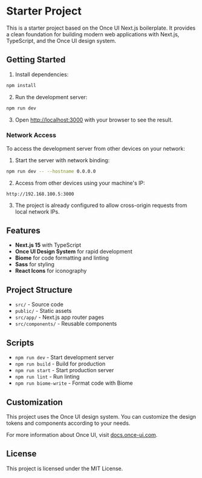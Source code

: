 # Starter Project

This is a starter project based on the Once UI Next.js boilerplate. It provides a clean foundation for building modern web applications with Next.js, TypeScript, and the Once UI design system.

## Getting Started

1. Install dependencies:
```bash
npm install
```

2. Run the development server:
```bash
npm run dev
```

3. Open [http://localhost:3000](http://localhost:3000) with your browser to see the result.

### Network Access

To access the development server from other devices on your network:

1. Start the server with network binding:
```bash
npm run dev -- --hostname 0.0.0.0
```

2. Access from other devices using your machine's IP:
```
http://192.168.100.5:3000
```

3. The project is already configured to allow cross-origin requests from local network IPs.

## Features

- **Next.js 15** with TypeScript
- **Once UI Design System** for rapid development
- **Biome** for code formatting and linting
- **Sass** for styling
- **React Icons** for iconography

## Project Structure

- `src/` - Source code
- `public/` - Static assets
- `src/app/` - Next.js app router pages
- `src/components/` - Reusable components

## Scripts

- `npm run dev` - Start development server
- `npm run build` - Build for production
- `npm run start` - Start production server
- `npm run lint` - Run linting
- `npm run biome-write` - Format code with Biome

## Customization

This project uses the Once UI design system. You can customize the design tokens and components according to your needs.

For more information about Once UI, visit [docs.once-ui.com](https://docs.once-ui.com).

## License

This project is licensed under the MIT License.